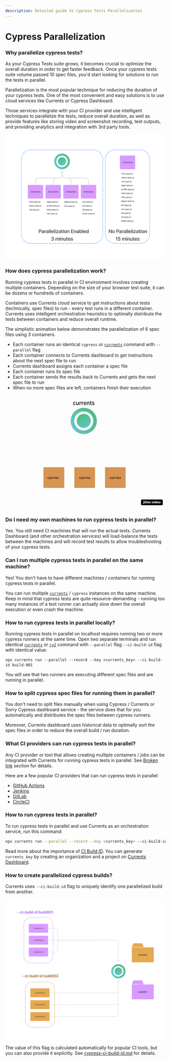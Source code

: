 ```yaml
---
description: Detailed guide to Cypress Tests Parallelization
---
```


# Cypress Parallelization

### Why parallelize cypress tests?

As your Cypress Tests suite grows, it becomes crucial to optimize the overall duration in order to get faster feedback. Once your cypress tests suite volume passed 10 spec files, you'd start looking for solutions to run the tests in parallel.

Parallelization is the most popular technique for reducing the duration of your cypress tests. One of the most convenient and easy solutions is to use cloud services like Currents or Cypress Dashboard.&#x20;

Those services integrate with your CI provider and use intelligent techniques to parallelize the tests, reduce overall duration, as well as provide features like storing video and screenshot recording, test outputs, and providing analytics and integration with 3rd party tools.

![Running cypress test in parallel reduces the overall time](<../.gitbook/assets/cypress-parallelization-benefits (1) (1).png>)

### How does cypress parallelization work?

Running cypress tests in parallel in CI environment involves creating multiple containers. Depending on the size of your browser test suite, it can be dozens or hundreds of containers.

Containers use Currents cloud service to get instructions about tests (technically, spec files) to run - every test runs in a different container. Currents uses intelligent orchestration heuristics to optimally distribute the tests between containers and reduce overall runtime.

The simplistic animation below demonstrates the parallelization of 6 spec files using 3 containers.

* Each container runs an identical `cypress` or [`currents`](currents-cli.md) command with `--parallel` flag
* Each container connects to Currents dashboard to get instructions about the next spec file to run
* Currents dashboard assigns each container a spec file
* Each container runs its spec file
* Each container sends the results back to Currents and gets the next spec file to run
* When no more spec files are left, containers finish their execution

![Cypress tests parallelization using Currents orchestration ](../.gitbook/assets/parallelization-basic.gif)

### Do I need my own machines to run cypress tests in parallel?

Yes. You still need CI machines that will run the actual tests. Currents Dashboard (and other orchestration services) will load-balance the tests between the machines and will record test results to allow troubleshooting of your cypress tests.

### Can I run multiple cypress tests in parallel on the same machine?

Yes! You don't have to have different machines / containers for running cypress tests in parallel.&#x20;

You can run multiple [`currents`](currents-cli.md) / `cypress` instances on the same machine. Keep in mind that cypress tests are quite resource-demanding - running too many instances of a test runner can actually slow down the overall execution or even crash the machine.

### How to run cypress tests in parallel locally?

Running cypress tests in parallel on localhost requires running two or more cypress runners at the same time. Open two separate terminals and run identical [`currents`](currents-cli.md) or [`cy2`](https://www.npmjs.com/package/cy2) command with `--parallel` flag  `--ci-build-id` flag with identical value:

```
npx currents run --parallel --record --key <currents_key> --ci-build-id build-001
```

You will see that two runners are executing different spec files and are running in parallel.

### How to split cypress spec files for running them in parallel?

You don't need to split files manually when using Cypress / Currents or Sorry Cypress dashboard service - the service does that for you automatically and distributes the spec files between cypress runners.

Moreover, Currents dashboard uses historical data to optimally sort the spec files in order to reduce the overall build / run duration.

### What CI providers can run cypress tests in parallel?

Any CI provider or tool that allows creating multiple containers / jobs can be integrated with Currents for running cypress tests in parallel. See [Broken link](broken-reference "mention") section for details.

Here are a few popular CI providers that can run cypress tests in parallel:

* [GitHub Actions](../ci-setup/github-actions.md)
* [Jenkins](../ci-setup/jenkins.md)
* [GitLab](../ci-setup/gitlab.md)
* [CircleCI](../ci-setup/circleci.md)

### How to run cypress tests in parallel?

To run cypress tests in parallel and use Currents as an orchestration service, run this command:

```bash
npx currents run --parallel --record --key <currents_key> --ci-build-id build-001
```

Read more about the importance of [CI Build ID](cypress-ci-build-id.md). You can generate `currents_key` by creating an organization and a project on [Currents Dashboard](https://app.currents.dev).

### How to create parallelized cypress builds?

Currents uses `--ci-build-id` flag to uniquely identify one parallelized build from another.&#x20;

![Using CI Build ID to create different build](<../.gitbook/assets/cypress-ci-build-id-different-jobs (1).png>)

The value of this flag is calculated automatically for popular CI tools, but you can also provide it explicitly. See [cypress-ci-build-id.md](cypress-ci-build-id.md "mention") for details.
